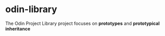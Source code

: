 # odin-library
The Odin Project Library project focuses on **prototypes** and **prototypical inheritance**
